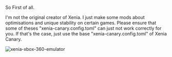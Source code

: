 So First of all.

I'm not the original creator of Xenia. I just make some mods about optimisations and unique stability on certain games. Please ensure that some of theses "xenia-canary.config.toml" can just not work correctly for you. 
If that's the case, just use the base "xenia-canary.config.toml" of Xenia Canary.

![xenia-xbox-360-emulator](https://github.com/user-attachments/assets/32ff080c-2456-461d-b96d-aaa6f3d2c7d1)
